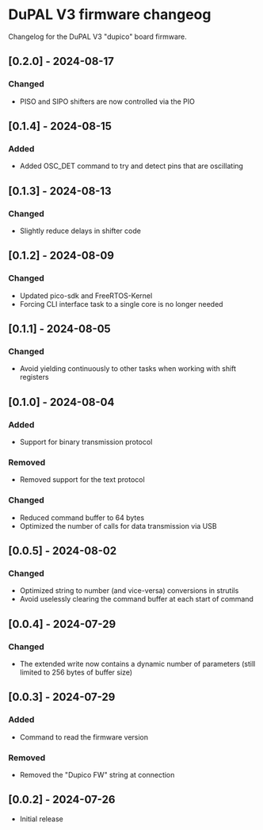 # DuPAL V3 firmware changeog
Changelog for the DuPAL V3 "dupico" board firmware.

## [0.2.0] - 2024-08-17
### Changed
- PISO and SIPO shifters are now controlled via the PIO

## [0.1.4] - 2024-08-15
### Added
- Added OSC_DET command to try and detect pins that are oscillating

## [0.1.3] - 2024-08-13
### Changed
- Slightly reduce delays in shifter code

## [0.1.2] - 2024-08-09
### Changed
- Updated pico-sdk and FreeRTOS-Kernel
- Forcing CLI interface task to a single core is no longer needed

## [0.1.1] - 2024-08-05
### Changed
- Avoid yielding continuously to other tasks when working with shift registers

## [0.1.0] - 2024-08-04
### Added
- Support for binary transmission protocol

### Removed
- Removed support for the text protocol

### Changed
- Reduced command buffer to 64 bytes
- Optimized the number of calls for data transmission via USB

## [0.0.5] - 2024-08-02
### Changed
- Optimized string to number (and vice-versa) conversions in strutils
- Avoid uselessly clearing the command buffer at each start of command

## [0.0.4] - 2024-07-29
### Changed
- The extended write now contains a dynamic number of parameters (still limited to 256 bytes of buffer size)

## [0.0.3] - 2024-07-29
### Added
- Command to read the firmware version

### Removed
- Removed the "Dupico FW" string at connection

## [0.0.2] - 2024-07-26

- Initial release